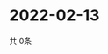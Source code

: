 # 2022-02-13
  共 0条

  <!-- BEGIN -->
  <!-- 最后更新时间Sun Feb 13 2022 20:04:42 GMT+0000 (Coordinated Universal Time) -->
  
  <!-- END -->
  
  